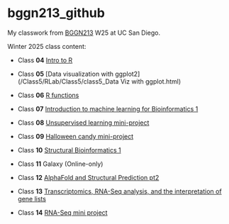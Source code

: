 # bggn213_github
My classwork from [BGGN213](https://bioboot.github.io/bggn213_W25/) W25 at UC San Diego.

Winter 2025 class content:

- Class **04** [Intro to R](https://github.com/hanhee-jo/bggn213_github/blob/ffc66549b8228ca6a27dd7f846a578e4576e91fc/Class4/Rlab_class4/Class4/HW-Class4.R)

- Class **05** [Data visualization with ggplot2](/Class5/RLab/Class5/class5_Data Viz with ggplot.html)

- Class **06** [R functions](https://github.com/hanhee-jo/bggn213_github/blob/d7317177727c0b7f35ab80b18b330d3c8636cf9d/Class6/R%20Lab/Class6/Class6_R_functions.qmd)

- Class **07** [Introduction to machine learning for Bioinformatics 1](https://github.com/hanhee-jo/bggn213_github/blob/ffc66549b8228ca6a27dd7f846a578e4576e91fc/Class7/R%20work/Class7/Class7-Machine%20Learning1.qmd)

- Class **08** [Unsupervised learning mini-project](https://github.com/hanhee-jo/bggn213_github/blob/ffc66549b8228ca6a27dd7f846a578e4576e91fc/Class8/R%20lab/Class8/Class8-Mini%20project.qmd)

- Class **09** [Halloween candy mini-project](https://github.com/hanhee-jo/bggn213_github/blob/ffc66549b8228ca6a27dd7f846a578e4576e91fc/Class9/Class9-Halloween%20candy%20mini%20project/Class9-halloween%20candy%20project.qmd)

- Class **10** [Structural Bioinformatics 1](https://github.com/hanhee-jo/bggn213_github/blob/ffc66549b8228ca6a27dd7f846a578e4576e91fc/Class10/Class10/Calss10-Comparative%20structure%20analysis.qmd)

- Class **11** Galaxy (Online-only)

- Class **12** [AlphaFold and Structural Prediction pt2](https://github.com/hanhee-jo/bggn213_github/blob/ffc66549b8228ca6a27dd7f846a578e4576e91fc/Class12/Claass12/Alphafold%20analysis.qmd)

- Class **13** [Transcriptomics, RNA-Seq analysis, and the interpretation of gene lists](https://github.com/hanhee-jo/bggn213_github/blob/ffc66549b8228ca6a27dd7f846a578e4576e91fc/Class13/Class13/Class13.qmd)

- Class **14** [RNA-Seq mini project](https://github.com/hanhee-jo/bggn213_github/blob/ffc66549b8228ca6a27dd7f846a578e4576e91fc/Class14/Class%2014/Class14-RNAseq%20mini%20project.qmd)
